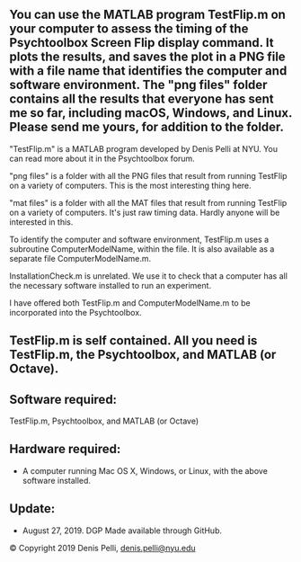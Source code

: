 ## You can use the MATLAB program TestFlip.m on your computer to assess the timing of the Psychtoolbox Screen Flip display command. It plots the results, and saves the plot in a PNG file with a file name that identifies the computer and software environment. The "png files" folder contains all the results that everyone has sent me so far, including macOS, Windows, and Linux. Please send me yours, for addition to the folder.

"TestFlip.m" is a MATLAB program developed by Denis Pelli at NYU. You can read more about it in the Psychtoolbox forum.

"png files" is a folder with all the PNG files that result from running TestFlip on a variety of computers. This is the most interesting thing here.

"mat files" is a folder with all the MAT files that result from running TestFlip on a variety of computers. It's just raw timing data. Hardly anyone will be interested in this.

To identify the computer and software environment, TestFlip.m uses a subroutine ComputerModelName, within the file. It is also available as a separate file ComputerModelName.m.

InstallationCheck.m is unrelated. We use it to check that a computer has all the necessary software installed to run an experiment.

I have offered both TestFlip.m and ComputerModelName.m to be incorporated into the Psychtoolbox. 

## TestFlip.m is self contained. All you need is TestFlip.m, the Psychtoolbox, and MATLAB (or Octave).

## Software required:

TestFlip.m, Psychtoolbox, and MATLAB (or Octave)

## Hardware required:

* A computer running Mac OS X, Windows, or Linux, with the above software installed. 

## Update:
* August 27, 2019. DGP Made available through GitHub.

&copy; Copyright 2019 Denis Pelli, denis.pelli@nyu.edu
